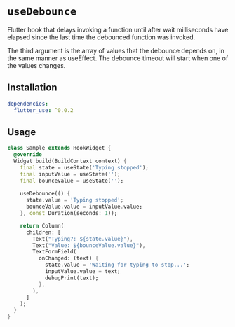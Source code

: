 # `useDebounce`

Flutter hook that delays invoking a function until after wait milliseconds have elapsed since the last time the debounced function was invoked.

The third argument is the array of values that the debounce depends on, in the same manner as useEffect. The debounce timeout will start when one of the values changes.

## Installation

```yaml
dependencies:
  flutter_use: ^0.0.2
```

## Usage

```dart
class Sample extends HookWidget {
  @override
  Widget build(BuildContext context) {
    final state = useState('Typing stopped');
    final inputValue = useState('');
    final bounceValue = useState('');
    
    useDebounce(() {
      state.value = 'Typing stopped';
      bounceValue.value = inputValue.value;
    }, const Duration(seconds: 1));

    return Column(
      children: [
        Text("Typing?: ${state.value}"),
        Text("Value: ${bounceValue.value}"),
        TextFormField(
          onChanged: (text) {
            state.value = 'Waiting for typing to stop...';
            inputValue.value = text;
            debugPrint(text);
          },
        ),
      ]
    );
  }
}
```
